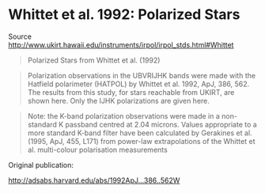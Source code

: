 # Whittet et al. 1992: Polarized Stars

Source http://www.ukirt.hawaii.edu/instruments/irpol/irpol_stds.html#Whittet

> Polarized Stars from Whittet et al. (1992)

> Polarization observations in the UBVRIJHK bands were made with the Hatfield polarimeter (HATPOL) by Whittet et al. 1992, ApJ, 386, 562. The results from this study, for stars reachable from UKIRT, are shown here. Only the IJHK polarizations are given here.

> Note: the K-band polarization observations were made in a non-standard K passband centred at 2.04 microns. Values appropriate to a more standard K-band filter have been calculated by Gerakines et al. (1995, ApJ, 455, L171) from power-law extrapolations of the Whittet et al. multi-colour polarisation measurements

Original publication:

http://adsabs.harvard.edu/abs/1992ApJ...386..562W
